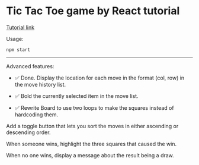 # Tic Tac Toe game by React tutorial

[Tutorial link](https://reactjs.org/tutorial/tutorial.html)

Usage:

`npm start`

---

Advanced features:

* :white_check_mark: Done. Display the location for each move in the format (col, row) in the move history list.

* :white_check_mark: Bold the currently selected item in the move list.

* :white_check_mark: Rewrite Board to use two loops to make the squares instead of hardcoding them.

Add a toggle button that lets you sort the moves in either ascending or descending order.

When someone wins, highlight the three squares that caused the win.

When no one wins, display a message about the result being a draw.
